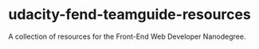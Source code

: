 # udacity-fend-teamguide-resources
A collection of resources for the Front-End Web Developer Nanodegree.
